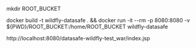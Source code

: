 mkdir ROOT_BUCKET

docker build -t wildfly-datasafe . && docker run -it --rm -p 8080:8080 -v ${PWD}/ROOT_BUCKET:/home/ROOT_BUCKET wildfly-datasafe

http://localhost:8080/datasafe-wildfly-test_war/index.jsp
